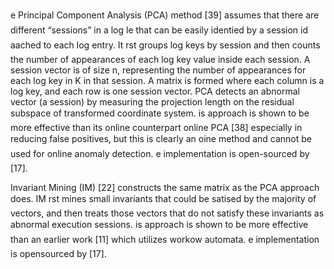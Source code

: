 e Principal Component Analysis (PCA) method [39] assumes that there are different “sessions” in a log le that can be easily identied by a session id aached to each log entry. It rst groups log keys by session and then counts the number of appearances of each log key value inside each session. A session vector is of size n, representing the number of appearances for each log key in K in that session. A matrix is formed where each column is a log key, and each row is one session vector. PCA detects an abnormal vector (a session) by measuring the projection length on the residual subspace of transformed coordinate system. is approach is shown to be more effective than its online counterpart online PCA [38] especially in reducing false positives, but this is clearly an oine method and cannot be used for online anomaly detection. e implementation is open-sourced by [17].

Invariant Mining (IM) [22] constructs the same matrix as the PCA approach does. IM rst mines small invariants that could be satised by the majority of vectors, and then treats those vectors that do not satisfy these invariants as abnormal execution sessions. is approach is shown to be more effective than an earlier work [11] which utilizes workow automata. e implementation is opensourced by [17].